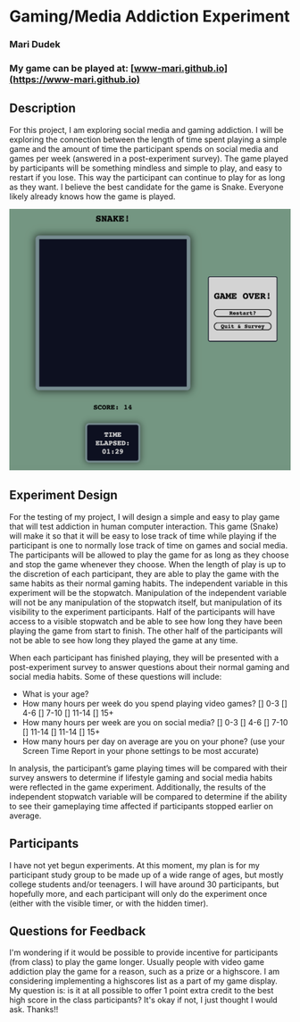 # Gaming/Media Addiction Experiment
### Mari Dudek

### My game can be played at: [www-mari.github.io](https://www-mari.github.io)

## Description
For this project, I am exploring social media and gaming addiction. I will be exploring the connection between the length of time spent playing a simple game and the amount of time the participant spends on social media and games per week (answered in a post-experiment survey). The game played by participants will be something mindless and simple to play, and easy to restart if you lose. This way the participant can continue to play for as long as they want. I believe the best candidate for the game is Snake. Everyone likely already knows how the game is played.

![game image](game_image.png)

## Experiment Design 
For the testing of my project, I will design a simple and easy to play game that will test addiction in human computer interaction. This game (Snake) will make it so that it will be easy to lose track of time while playing if the participant is one to normally lose track of time on games and social media. The participants will be allowed to play the game for as long as they choose and stop the game whenever they choose. When the length of play is up to the discretion of each participant, they are able to play the game with the same habits as their normal gaming habits. 
The independent variable in this experiment will be the stopwatch. Manipulation of the independent variable will not be any manipulation of the stopwatch itself, but manipulation of its visibility to the experiment participants. Half of the participants will have access to a visible stopwatch and be able to see how long they have been playing the game from start to finish. The other half of the participants will not be able to see how long they played the game at any time.

When each participant has finished playing, they will be presented with a post-experiment survey to answer questions about their normal gaming and social media habits. Some of these questions will include:
- What is your age?
- How many hours per week do you spend playing video games? [] 0-3  [] 4-6  [] 7-10  [] 11-14  [] 15+
- How many hours per week are you on social media? [] 0-3  [] 4-6  [] 7-10  [] 11-14  [] 11-14  [] 15+
- How many hours per day on average are you on your phone? (use your Screen Time Report in your phone settings to be most accurate) 

In analysis, the participant’s game playing times will be compared with their survey answers to determine if lifestyle gaming and social media habits were reflected in the game experiment. Additionally, the results of the independent stopwatch variable will be compared to determine if the ability to see their gameplaying time affected if participants stopped earlier on average.

## Participants 
I have not yet begun experiments. At this moment, my plan is for my participant study group to be made up of a wide range of ages, but mostly college students and/or teenagers. I will have around 30 participants, but hopefully more, and each participant will only do the experiment once (either with the visible timer, or with the hidden timer). 

## Questions for Feedback
I'm wondering if it would be possible to provide incentive for participants (from class) to play the game longer. Usually people with 
video game addiction play the game for a reason, such as a prize or a highscore. I am considering implementing a highscores list as a 
part of my game display. My question is: is it at all possible to offer 1 point extra credit to the best high score in the class 
participants? It's okay if not, I just thought I would ask. Thanks!! 
